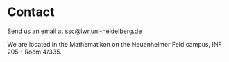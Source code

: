 # Contact
Send us an email at ssc@iwr.uni-heidelberg.de

We are located in the Mathematikon on the Neuenheimer Feld campus,  INF 205 - Room 4/335.